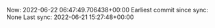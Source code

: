 Now: 2022-06-22 06:47:49.706438+00:00 Earliest commit since sync: None Last sync: 2022-06-21 15:27:48+00:00
